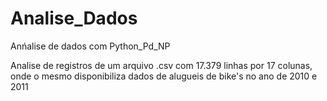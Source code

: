 # Analise_Dados
 Anńalise de dados com Python_Pd_NP

Analise de registros de um arquivo .csv com 17.379 linhas por 17 colunas, onde o mesmo disponibiliza dados de alugueis de bike's no ano de 2010 e 2011 
